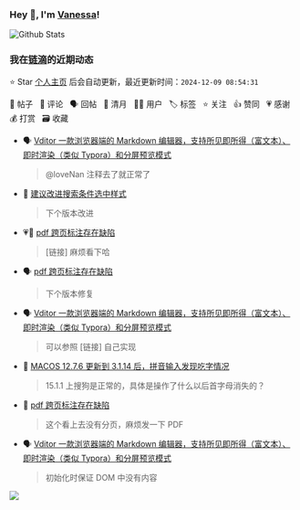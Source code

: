 ### Hey 👋, I'm [Vanessa](http://vanessa.b3log.org/)!

![Github Stats](https://github-readme-stats.vercel.app/api?username=Vanessa219&show_icons=true)

<!--events start -->

### 我在[链滴](https://ld246.com)的近期动态

⭐️ Star [个人主页](https://github.com/Vanessa219/Vanessa219) 后会自动更新，最近更新时间：`2024-12-09 08:54:31`

📝 帖子 &nbsp; 💬 评论 &nbsp; 🗣 回帖 &nbsp; 🌙 清月 &nbsp; 👨‍💻 用户 &nbsp; 🏷️ 标签 &nbsp; ⭐️ 关注 &nbsp; 👍 赞同 &nbsp; 💗 感谢 &nbsp; 💰 打赏 &nbsp; 🗃 收藏

* 🗣 [Vditor 一款浏览器端的 Markdown 编辑器，支持所见即所得（富文本）、即时渲染（类似 Typora）和分屏预览模式](https://ld246.com/article/1549638745630/comment/1722305843079#comments)

  > @loveNan 注释去了就正常了
* 💬 [建议改进搜索条件选中样式](https://ld246.com/article/1733642150153/comment/1733648705073#comments)

  > 下个版本改进
* 💗💬 [pdf 跨页标注存在缺陷](https://ld246.com/article/1732610937549/comment/1733454811571#comments)

  > [链接] 麻烦看下哈
* 🗣 [pdf 跨页标注存在缺陷](https://ld246.com/article/1732610937549/comment/1733454811571#comments)

  > 下个版本修复
* 🗣 [Vditor 一款浏览器端的 Markdown 编辑器，支持所见即所得（富文本）、即时渲染（类似 Typora）和分屏预览模式](https://ld246.com/article/1549638745630/comment/1733480674071#comments)

  > 可以参照 [链接] 自己实现
* 💬 [MACOS 12.7.6 更新到 3.1.14 后，拼音输入发现吃字情况](https://ld246.com/article/1733583659083/comment/1733621566378#comments)

  > 15.1.1 上搜狗是正常的，具体是操作了什么以后首字母消失的？
* 💬 [pdf 跨页标注存在缺陷](https://ld246.com/article/1732610937549/comment/1733447190061#comments)

  > 这个看上去没有分页，麻烦发一下 PDF
* 🗣 [Vditor 一款浏览器端的 Markdown 编辑器，支持所见即所得（富文本）、即时渲染（类似 Typora）和分屏预览模式](https://ld246.com/article/1549638745630/comment/1733389259792#comments)

  > 初始化时保证 DOM 中没有内容


<!--events end -->

<a title="Hits" target="_blank" href="https://github.com/Vanessa219/Vanessa219"><img src="https://hits.b3log.org/Vanessa219/Vanessa219.svg"></a>
